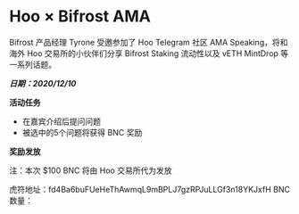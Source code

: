 # Hoo × Bifrost AMA

Bifrost 产品经理 Tyrone 受邀参加了 Hoo Telegram 社区 AMA Speaking，将和海外 Hoo 交易所的小伙伴们分享 Bifrost Staking 流动性以及 vETH MintDrop 等一系列话题。

 ***日期：2020/12/10***

 **活动任务**

  - 在嘉宾介绍后提问问题
  - 被选中的5个问题将获得 BNC 奖励

**奖励发放**

注：本次 $100 BNC 将由 Hoo 交易所代为发放

虎符地址：fd4Ba6buFUeHeThAwmqL9mBPLJ7gzRPJuLLGf3n18YKJxfH BNC 数量：
